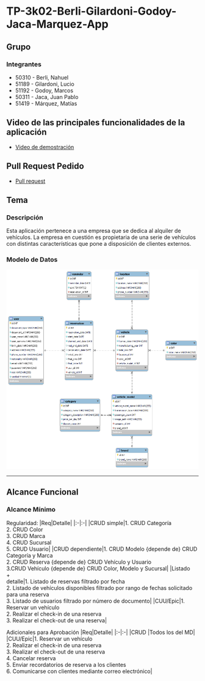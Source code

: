 # TP-3k02-Berli-Gilardoni-Godoy-Jaca-Marquez-App

## Grupo

### Integrantes

- 50310 - Berli, Nahuel
- 51189 - Gilardoni, Lucio
- 51192 - Godoy, Marcos
- 50311 - Jaca, Juan Pablo
- 51419 - Márquez, Matías

## Video de las principales funcionalidades de la aplicación

- [Video de demostración](https://drive.google.com/file/d/1scrp8AMluKXIfDH-DRuDaw3F2Sh5x_VA/view)

## Pull Request Pedido

- [Pull request](https://github.com/DSW-3k02-GGJM/TP-3k02-Berli-Gilardoni-Godoy-Jaca-Marquez-App/pull/10)

## Tema

### Descripción

Esta aplicación pertenece a una empresa que se dedica al alquiler de vehículos. La empresa en cuestión es propietaria de una serie de vehículos con distintas características que pone a disposición de clientes externos.

### Modelo de Datos

![Desarrollo de Software](assets/tp-dsw.png)

---
## Alcance Funcional

### Alcance Mínimo

Regularidad:
|Req|Detalle|
|:-|:-|
|CRUD simple|1. CRUD Categoría<br>2. CRUD Color<br>3. CRUD Marca<br>4. CRUD Sucursal<br>5. CRUD Usuario|
|CRUD dependiente|1. CRUD Modelo {depende de} CRUD Categoría y Marca<br>2. CRUD Reserva {depende de} CRUD Vehículo y Usuario<br>3.CRUD Vehículo {depende de} CRUD Color, Modelo y Sucursal|
|Listado<br>+<br>detalle|1. Listado de reservas filtrado por fecha<br>2. Listado de vehículos disponibles filtrado por rango de fechas solicitado para una reserva<br>3. Listado de usuarios filtrado por número de documento|
|CUU/Epic|1. Reservar un vehículo<br>2. Realizar el check-in de una reserva<br>3. Realizar el check-out de una reserva|

Adicionales para Aprobación
|Req|Detalle|
|:-|:-|
|CRUD |Todos los del MD|
|CUU/Epic|1. Reservar un vehículo<br>2. Realizar el check-in de una reserva<br>3. Realizar el check-out de una reserva<br>4. Cancelar reserva<br>5. Enviar recordatorios de reserva a los clientes<br>6. Comunicarse con clientes mediante correo electrónico|
